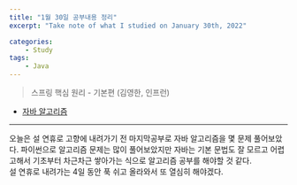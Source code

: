 ```yaml
---
title: "1월 30일 공부내용 정리"
excerpt: "Take note of what I studied on January 30th, 2022"

categories:    
    - Study
tags:
    - Java
---
```

> 스프링 핵심 원리 - 기본편 (김영한, 인프런)  
* [자바 알고리즘](https://funny-gourd-490.notion.site/b2e673101f37446a987dc300f4a421a1)
---
오늘은 설 연휴로 고향에 내려가기 전 마지막공부로 자바 알고리즘을 몇 문제 풀어보았다. 
파이썬으로 알고리즘 문제는 많이 풀어보았지만 자바는 기본 문법도 잘 모르고 어렵고해서 기초부터 차근차근 쌓아가는 식으로 알고리즘 공부를 
해야할 것 같다.  
설 연휴로 내려가는 4일 동안 푹 쉬고 올라와서 또 열심히 해야겠다. 
